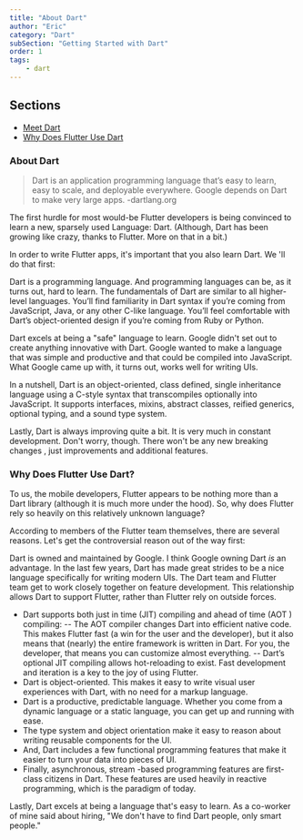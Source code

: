 ```yaml
---
title: "About Dart"
author: "Eric"
category: "Dart"
subSection: "Getting Started with Dart"
order: 1
tags:
    - dart
---
```


<div class='aside'>

## Sections

* [Meet Dart](#about-dart)
* [Why Does Flutter Use Dart](#why-dart)

</div>

### About Dart

> Dart is an application programming language that’s easy to learn, easy to
> scale, and deployable everywhere. Google depends on Dart to make very large apps.
> -dartlang.org

The first hurdle for most would-be Flutter developers is being convinced to
 learn a new, sparsely used Language: Dart. (Although, Dart has been growing
 like crazy, thanks to Flutter. More on that in a bit.)  
 
In order to write Flutter apps, it's important that you also learn Dart. We
'll do that first:

Dart is a programming language. And programming languages can be, as it turns
out, hard to learn. The fundamentals of Dart are similar to all higher-level
languages. You’ll find familiarity in Dart syntax if you’re coming from
JavaScript, Java, or any other C-like language. You’ll feel comfortable with
Dart’s object-oriented design if you’re coming from Ruby or Python.

Dart excels at being a "safe" language to learn. Google didn't set out to
 create anything innovative with Dart. Google wanted to make a language that
 was simple and productive and that could be compiled into JavaScript. What
 Google came up with, it turns out, works well for writing UIs.
 
In a nutshell, Dart is an object-oriented, class defined, single inheritance
language using a C-style syntax that transcompiles optionally into
JavaScript. It supports interfaces, mixins, abstract classes, reified
generics, optional typing, and a sound type system.

Lastly, Dart is always improving quite a bit. It is very much in constant
 development. Don't worry, though. There won't be any new breaking changes
 , just improvements and additional features.

### Why Does Flutter Use Dart?

To us, the mobile developers, Flutter appears to be nothing more than a Dart
library (although it is much more under the hood). So, why does Flutter rely
so heavily on this relatively unknown language?

According to members of the Flutter team themselves, there are several
 reasons. Let's get the controversial reason out of the way first:  

Dart is owned and maintained by Google. I think Google owning Dart _is_ an
 advantage. In the last few years, Dart has made great strides to be a nice
language specifically for writing modern UIs. The Dart team and Flutter team
 get to work closely together on feature development. This relationship
  allows Dart to support Flutter, rather than Flutter rely on outside forces. 

- Dart supports both just in time (JIT) compiling and ahead of time (AOT
) compiling:
-- The AOT compiler changes Dart into efficient native code. This makes Flutter
 fast (a win for the user and the developer), but it also means that (nearly) the entire framework is written in Dart. For you, the developer, that means you can customize almost everything.
-- Dart’s optional JIT compiling allows hot-reloading to exist. Fast
 development and iteration is a key to the joy of using Flutter.
- Dart is object-oriented. This makes it easy to write visual user
 experiences with Dart, with no need for a markup language.
- Dart is a productive, predictable language. Whether you come from a dynamic language or a static
  language, you can get up and running with ease. 
- The type system and object orientation make it easy to reason about writing
 reusable components for the UI. 
- And, Dart includes a few functional programming features that make it
 easier to turn your data into pieces of UI.
 - Finally, asynchronous, stream -based programming features are first-class
citizens in Dart. These features are used heavily in reactive programming, which is the paradigm of today. 

Lastly, Dart excels at being a language that's easy to learn. As a co-worker
 of mine said about hiring, "We don't have to find Dart people, only smart people."
